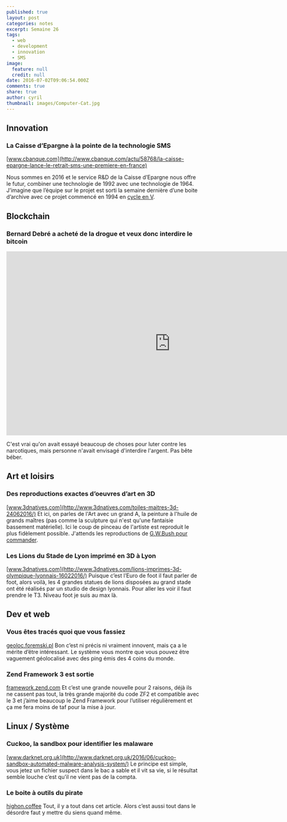 ```yaml
---
published: true
layout: post
categories: notes
excerpt: Semaine 26
tags:
  - web
  - development
  - innovation
  - SMS
image:
  feature: null
  credit: null
date: 2016-07-02T09:06:54.000Z
comments: true
share: true
author: cyril
thumbnail: images/Computer-Cat.jpg
---
```

## Innovation

### La Caisse d’Epargne à la pointe de la technologie SMS
[www.cbanque.com](http://www.cbanque.com/actu/58768/la-caisse-epargne-lance-le-retrait-sms-une-premiere-en-france)

Nous sommes en 2016 et le service R&D de la Caisse d’Epargne nous offre le futur, combiner une technologie de 1992 avec une technologie de 1964. J’imagine que l’équipe sur le projet est sorti la semaine dernière d’une boite d’archive avec ce projet commencé en 1994 en [cycle en V](https://fr.wikipedia.org/wiki/Cycle_en_V).

## Blockchain

### Bernard Debré a acheté de la drogue et veux donc interdire le bitcoin
<iframe width="854" height="480" src="https://www.youtube.com/embed/YDRpKq6mLIw" frameborder="0" allowfullscreen></iframe>

C'est vrai qu'on avait essayé beaucoup de choses pour luter contre les narcotiques, mais personne n'avait envisagé d'interdire l'argent. Pas bête béber.

## Art et loisirs

### Des reproductions exactes d’oeuvres d’art en 3D
[www.3dnatives.com](http://www.3dnatives.com/toiles-maitres-3d-24062016/)
Et ici, on parles de l'Art avec un grand A, la peinture à l'huile de grands maîtres (pas comme la sculpture qui n'est qu'une fantaisie bassement matérielle). Ici le coup de pinceau de l'artiste est reproduit le plus fidèlement possible. J'attends les reproductions de [G.W.Bush pour commander](http://www.slate.fr/culture/85603/peinture-portraits-chirac-sarkozy-george-w-bush).

### Les Lions du Stade de Lyon imprimé en 3D à Lyon
[www.3dnatives.com](http://www.3dnatives.com/lions-imprimes-3d-olympique-lyonnais-16022016/)
Puisque c’est l’Euro de foot il faut parler de foot, alors voilà, les 4 grandes statues de lions disposées au grand stade ont été réalisés par un studio de design lyonnais. Pour aller les voir il faut prendre le T3. Niveau foot je suis au max là.  

## Dev et web

### Vous êtes tracés quoi que vous fassiez
[geoloc.foremski.pl](http://geoloc.foremski.pl/)
Bon c’est ni précis ni vraiment innovent, mais ça a le mérite d’être intéressant. Le système vous montre que vous pouvez être vaguement géolocalisé avec des ping émis des 4 coins du monde.

### Zend Framework 3 est sortie
[framework.zend.com](https://framework.zend.com/blog/2016-06-28-zend-framework-3.html)
Et c’est une grande nouvelle pour 2 raisons, déjà ils ne cassent pas tout, la très grande majorité du code ZF2 et compatible avec le 3 et j’aime beaucoup le Zend Framework pour l’utiliser régulièrement et ça me fera moins de taf pour la mise à jour.

## Linux / Système

### Cuckoo, la sandbox pour identifier les malaware
[www.darknet.org.uk](http://www.darknet.org.uk/2016/06/cuckoo-sandbox-automated-malware-analysis-system/)
Le principe est simple, vous jetez un fichier suspect dans le bac a sable et il vit sa vie, si le résultat semble louche c’est qu’il ne vient pas de la compta.

### Le boite à outils du pirate
[highon.coffee](https://highon.coffee/blog/penetration-testing-tools-cheat-sheet/)
Tout, il y a tout dans cet article. Alors c’est aussi tout dans le désordre faut y mettre du siens quand même.
